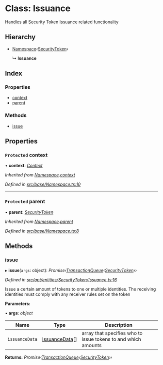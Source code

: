 # Class: Issuance

Handles all Security Token Issuance related functionality

## Hierarchy

* [Namespace](_src_base_namespace_.namespace.md)‹[SecurityToken](_src_api_entities_securitytoken_index_.securitytoken.md)›

  ↳ **Issuance**

## Index

### Properties

* [context](_src_api_entities_securitytoken_issuance_.issuance.md#protected-context)
* [parent](_src_api_entities_securitytoken_issuance_.issuance.md#protected-parent)

### Methods

* [issue](_src_api_entities_securitytoken_issuance_.issuance.md#issue)

## Properties

### `Protected` context

• **context**: *[Context](_src_context_index_.context.md)*

*Inherited from [Namespace](_src_base_namespace_.namespace.md).[context](_src_base_namespace_.namespace.md#protected-context)*

*Defined in [src/base/Namespace.ts:10](https://github.com/PolymathNetwork/polymesh-sdk/blob/2aa4a44/src/base/Namespace.ts#L10)*

___

### `Protected` parent

• **parent**: *[SecurityToken](_src_api_entities_securitytoken_index_.securitytoken.md)*

*Inherited from [Namespace](_src_base_namespace_.namespace.md).[parent](_src_base_namespace_.namespace.md#protected-parent)*

*Defined in [src/base/Namespace.ts:8](https://github.com/PolymathNetwork/polymesh-sdk/blob/2aa4a44/src/base/Namespace.ts#L8)*

## Methods

###  issue

▸ **issue**(`args`: object): *Promise‹[TransactionQueue](_src_base_transactionqueue_.transactionqueue.md)‹[SecurityToken](_src_api_entities_securitytoken_index_.securitytoken.md)››*

*Defined in [src/api/entities/SecurityToken/Issuance.ts:16](https://github.com/PolymathNetwork/polymesh-sdk/blob/2aa4a44/src/api/entities/SecurityToken/Issuance.ts#L16)*

Issue a certain amount of tokens to one or multiple identities. The receiving identities must comply with any receiver rules set on the token

**Parameters:**

▪ **args**: *object*

Name | Type | Description |
------ | ------ | ------ |
`issuanceData` | [IssuanceData](../interfaces/_src_types_index_.issuancedata.md)[] | array that specifies who to issue tokens to and which amounts  |

**Returns:** *Promise‹[TransactionQueue](_src_base_transactionqueue_.transactionqueue.md)‹[SecurityToken](_src_api_entities_securitytoken_index_.securitytoken.md)››*
